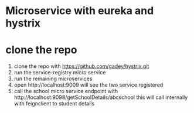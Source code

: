 # Microservice with eureka and hystrix

# clone the repo
  1. clone the repo with https://github.com/gadey/hystrix.git
  2. run the service-registry micro service
  3. run the remaining microservices
  4. open http://localhost:9009 will see the two service registered
  5. call the school micro service endpoint with http://localhost:9098/getSchoolDetails/abcschool this will call internally 
      with feignclient to student details  
